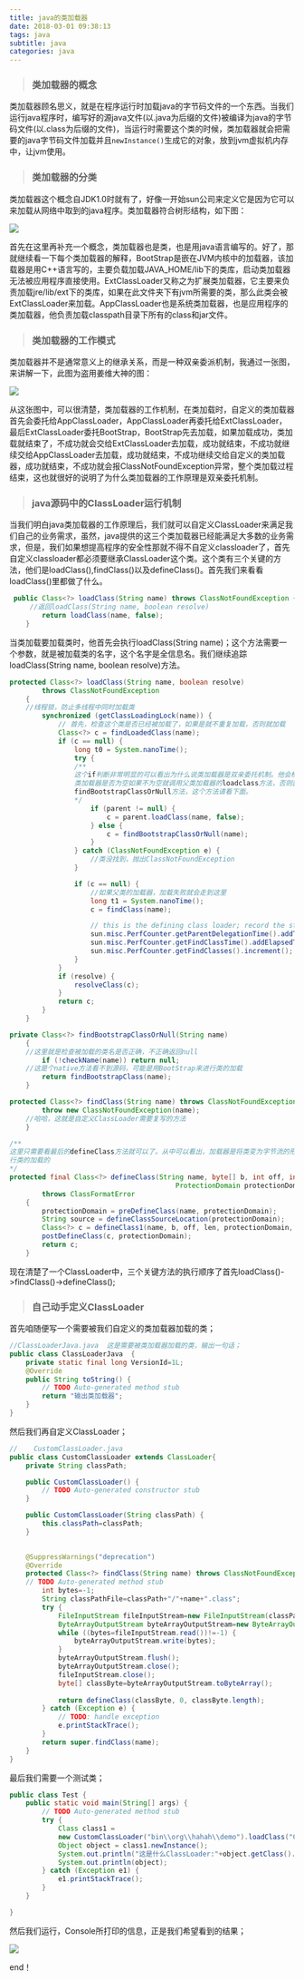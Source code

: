 ```yaml
---
title: java的类加载器
date: 2018-03-01 09:38:13
tags: java
subtitle: java
categories: java
---
```


> ### 类加载器的概念

类加载器顾名思义，就是在程序运行时加载java的字节码文件的一个东西。当我们运行java程序时，编写好的源java文件(以.java为后缀的文件)被编译为java的字节码文件(以.class为后缀的文件)，当运行时需要这个类的时候，类加载器就会把需要的java字节码文件加载并且`newInstance()`生成它的对象，放到jvm虚拟机内存中，让jvm使用。

> ### 类加载器的分类

类加载器这个概念自JDK1.0时就有了，好像一开始sun公司来定义它是因为它可以来加载从网络中取到的java程序。类加载器符合树形结构，如下图：

![](/images/classloader.png)

首先在这里再补充一个概念，类加载器也是类，也是用java语言编写的。好了，那就继续看一下每个类加载器的解释，BootStrap是嵌在JVM内核中的加载器，该加载器是用C++语言写的，主要负载加载JAVA_HOME/lib下的类库，启动类加载器无法被应用程序直接使用。ExtClassLoader又称之为扩展类加载器，它主要来负责加载jre/lib/ext下的类库，如果在此文件夹下有jvm所需要的类，那么此类会被ExtClassLoader来加载。AppClassLoader也是系统类加载器，也是应用程序的类加载器，他负责加载classpath目录下所有的class和jar文件。

> ### 类加载器的工作模式

类加载器并不是通常意义上的继承关系，而是一种双亲委派机制，我通过一张图，来讲解一下，此图为盗用姜维大神的图：

![](/images/non.png)

从这张图中，可以很清楚，类加载器的工作机制，在类加载时，自定义的类加载器首先会委托给AppClassLoader，AppClassLoader再委托给ExtClassLoader，最后ExtClassLoader委托BootStrap，BootStrap先去加载，如果加载成功，类加载就结束了，不成功就会交给ExtClassLoader去加载，成功就结束，不成功就继续交给AppClassLoader去加载，成功就结束，不成功继续交给自定义的类加载器，成功就结束，不成功就会报ClassNotFoundException异常，整个类加载过程结束，这也就很好的说明了为什么类加载器的工作原理是双亲委托机制。

> ### java源码中的ClassLoader运行机制

当我们明白java类加载器的工作原理后，我们就可以自定义ClassLoader来满足我们自己的业务需求，虽然，java提供的这三个类加载器已经能满足大多数的业务需求，但是，我们如果想提高程序的安全性那就不得不自定义classloader了，首先自定义classloader都必须要继承ClassLoader这个类。这个类有三个关键的方法，他们是loadClass(),findClass()以及defineClass()。首先我们来看看loadClass()里都做了什么。

```java
 public Class<?> loadClass(String name) throws ClassNotFoundException {
     //返回loadClass(String name, boolean resolve)
        return loadClass(name, false);
    }
```

当类加载要加载类时，他首先会执行loadClass(String name)；这个方法需要一个参数，就是被加载类的名字，这个名字是全信息名。我们继续追踪loadClass(String name, boolean resolve)方法。

```java
protected Class<?> loadClass(String name, boolean resolve)
        throws ClassNotFoundException
    {
    //线程锁，防止多线程中同时加载类
        synchronized (getClassLoadingLock(name)) {
            // 首先，检查这个类是否已经被加载了，如果是就不重复加载，否则就加载
            Class<?> c = findLoadedClass(name);
            if (c == null) {
                long t0 = System.nanoTime();
                try {
                /**
                这个if判断非常明显的可以看出为什么说类加载器是双亲委托机制。他会检查这个类加载器的父
                类加载器是否为空如果不为空就调用父类加载器的loadclass方法，否则就执行
                findBootstrapClassOrNull方法，这个方法请看下面。
                */
                    if (parent != null) {
                        c = parent.loadClass(name, false);
                    } else {
                        c = findBootstrapClassOrNull(name);
                    }
                } catch (ClassNotFoundException e) {
                    //类没找到，抛出ClassNotFoundException
                }

                if (c == null) {
                    //如果父类的加载器，加载失败就会走到这里
                    long t1 = System.nanoTime();
                    c = findClass(name);

                    // this is the defining class loader; record the stats
                    sun.misc.PerfCounter.getParentDelegationTime().addTime(t1 - t0);
                    sun.misc.PerfCounter.getFindClassTime().addElapsedTimeFrom(t1);
                    sun.misc.PerfCounter.getFindClasses().increment();
                }
            }
            if (resolve) {
                resolveClass(c);
            }
            return c;
        }
    }
```

```java
private Class<?> findBootstrapClassOrNull(String name)
    {
    //这里就是检查被加载的类名是否正确，不正确返回null
        if (!checkName(name)) return null;
    //这是个native方法看不到源码，可能是用BootStrap来进行类的加载
        return findBootstrapClass(name);
    }
```

```java
protected Class<?> findClass(String name) throws ClassNotFoundException {
        throw new ClassNotFoundException(name);
    //哈哈，这就是自定义ClassLoader需要复写的方法
    }
```

```java
/**
这里只需要看最后的defineClass方法就可以了。从中可以看出，加载器是将类变为字节流的形式，读进来，继而进
行类的加载的
*/
protected final Class<?> defineClass(String name, byte[] b, int off, int len,
                                         ProtectionDomain protectionDomain)
        throws ClassFormatError
    {
        protectionDomain = preDefineClass(name, protectionDomain);
        String source = defineClassSourceLocation(protectionDomain);
        Class<?> c = defineClass1(name, b, off, len, protectionDomain, source);
        postDefineClass(c, protectionDomain);
        return c;
    }
```

现在清楚了一个ClassLoader中，三个关键方法的执行顺序了首先loadClass()->findClass()->defineClass();

> ### 自己动手定义ClassLoader

首先咱随便写一个需要被我们自定义的类加载器加载的类；

```java
//ClassLoaderJava.java  这是需要被类加载器加载的类，输出一句话；
public class ClassLoaderJava  {
	private static final long VersionId=1L;
	@Override
	public String toString() {
		// TODO Auto-generated method stub
		return "输出类加载器";
	}
}
```

然后我们再自定义ClassLoader；

```java
//    CustomClassLoader.java
public class CustomClassLoader extends ClassLoader{
	private String classPath;

	public CustomClassLoader() {
		// TODO Auto-generated constructor stub
	}

	public CustomClassLoader(String classPath) {
		this.classPath=classPath;
	}
	

	@SuppressWarnings("deprecation")
	@Override
	protected Class<?> findClass(String name) throws ClassNotFoundException {
	// TODO Auto-generated method stub
		int bytes=-1;
		String classPathFile=classPath+"/"+name+".class";
		try {
			FileInputStream fileInputStream=new FileInputStream(classPathFile);
			ByteArrayOutputStream byteArrayOutputStream=new ByteArrayOutputStream();
			while ((bytes=fileInputStream.read())!=-1) {
				byteArrayOutputStream.write(bytes);
			}
			byteArrayOutputStream.flush();
			byteArrayOutputStream.close();
			fileInputStream.close();
			byte[] classByte=byteArrayOutputStream.toByteArray();
			
			return defineClass(classByte, 0, classByte.length);
		} catch (Exception e) {
			// TODO: handle exception
			e.printStackTrace();
		}
		return super.findClass(name);
    }
}
```

最后我们需要一个测试类；

```java
public class Test {
	public static void main(String[] args) {
		// TODO Auto-generated method stub
        try {  
            Class class1 = 
            new CustomClassLoader("bin\\org\\hahah\\demo").loadClass("ClassLoaderJava");  
            Object object = class1.newInstance();
            System.out.println("这是什么ClassLoader:"+object.getClass().getClassLoader().getClass().getName());  
            System.out.println(object);  
        } catch (Exception e1) {  
            e1.printStackTrace();  
        }  
	}

}
```

然后我们运行，Console所打印的信息，正是我们希望看到的结果；

![](/images/result.png)

end！